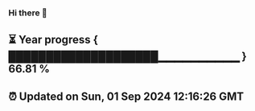 ### Hi there 👋
⏳ Year progress { ████████████████████▁▁▁▁▁▁▁▁▁▁ } 66.81 %
---
⏰ Updated on Sun, 01 Sep 2024 12:16:26 GMT
---
